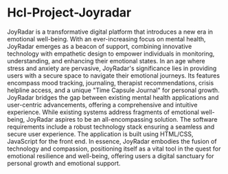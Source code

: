 # Hcl-Project-Joyradar
JoyRadar is a transformative digital platform that introduces a new era in emotional well-being. 
With an ever-increasing focus on mental health, JoyRadar emerges as a beacon of support, combining innovative technology with empathetic design to empower individuals in monitoring, understanding, and enhancing their emotional states. 
In an age where stress and anxiety are pervasive, JoyRadar's significance lies in providing users with a secure space to navigate their emotional journeys. 
Its features encompass mood tracking, journaling, therapist recommendations, crisis helpline access, and a unique "Time Capsule Journal" for personal growth. 
JoyRadar bridges the gap between existing mental health applications and user-centric advancements, offering a comprehensive and intuitive experience. 
While existing systems address fragments of emotional well-being, JoyRadar aspires to be an all-encompassing solution. 
The software requirements include a robust technology stack ensuring a seamless and secure user experience. 
The application is built using HTML/CSS, JavaScript for the front end. In essence, JoyRadar embodies the fusion of technology and compassion, positioning itself as a vital tool in the quest for emotional resilience and well-being, offering users a digital sanctuary for personal growth and emotional support.
